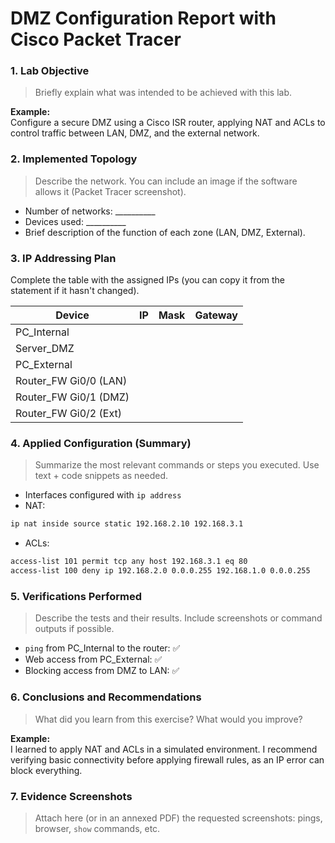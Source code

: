 
# DMZ Configuration Report with Cisco Packet Tracer

### 1. Lab Objective

> Briefly explain what was intended to be achieved with this lab.

**Example:**  
Configure a secure DMZ using a Cisco ISR router, applying NAT and ACLs to control traffic between LAN, DMZ, and the external network.


### 2. Implemented Topology

> Describe the network. You can include an image if the software allows it (Packet Tracer screenshot).

- Number of networks: __________
- Devices used: __________
- Brief description of the function of each zone (LAN, DMZ, External).

### 3. IP Addressing Plan

Complete the table with the assigned IPs (you can copy it from the statement if it hasn't changed).

| Device                  | IP              | Mask              | Gateway           |
|-------------------------|-----------------|-------------------|-------------------|
| PC_Internal             |                 |                   |                   |
| Server_DMZ              |                 |                   |                   |
| PC_External             |                 |                   |                   |
| Router_FW Gi0/0 (LAN)   |                 |                   |                   |
| Router_FW Gi0/1 (DMZ)   |                 |                   |                   |
| Router_FW Gi0/2 (Ext)   |                 |                   |                   |

### 4. Applied Configuration (Summary)

> Summarize the most relevant commands or steps you executed. Use text + code snippets as needed.

- Interfaces configured with `ip address`
- NAT:
```bash
ip nat inside source static 192.168.2.10 192.168.3.1
```
- ACLs:
```bash
access-list 101 permit tcp any host 192.168.3.1 eq 80
access-list 100 deny ip 192.168.2.0 0.0.0.255 192.168.1.0 0.0.0.255
```

### 5. Verifications Performed

> Describe the tests and their results. Include screenshots or command outputs if possible.

- `ping` from PC_Internal to the router: ✅
- Web access from PC_External: ✅
- Blocking access from DMZ to LAN: ✅

### 6. Conclusions and Recommendations

> What did you learn from this exercise? What would you improve?

**Example:**  
I learned to apply NAT and ACLs in a simulated environment. I recommend verifying basic connectivity before applying firewall rules, as an IP error can block everything.

### 7. Evidence Screenshots

> Attach here (or in an annexed PDF) the requested screenshots: pings, browser, `show` commands, etc.

